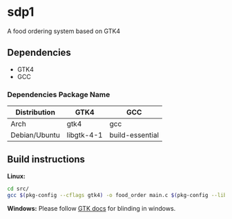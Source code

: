 # sdp1

A food ordering system based on GTK4

## Dependencies

* GTK4
* GCC

### Dependencies Package Name

| Distribution  | GTK4           | GCC |
|---------------|----------------|-----|
| Arch          | gtk4           | gcc
| Debian/Ubuntu | libgtk\-4\-1   |build-essential


## Build instructions

**Linux:**
```bash
cd src/
gcc $(pkg-config --cflags gtk4) -o food_order main.c $(pkg-config --libs gtk4)
```

**Windows:**
Please follow [GTK docs](https://www.gtk.org/docs/installations/windows) for blinding in windows.
